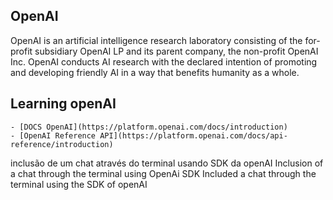 ## OpenAI
OpenAI is an artificial intelligence research laboratory consisting of the for-profit subsidiary OpenAI LP and its parent company, the non-profit OpenAI Inc. OpenAI conducts AI research with the declared intention of promoting and developing friendly AI in a way that benefits humanity as a whole.

## Learning openAI
    - [DOCS OpenAI](https://platform.openai.com/docs/introduction)
    - [OpenAI Reference API](https://platform.openai.com/docs/api-reference/introduction)


inclusão de um chat através do terminal usando SDK da openAI
Inclusion of a chat through the terminal using OpenAi SDK
Included a chat through the terminal using the SDK of openAI